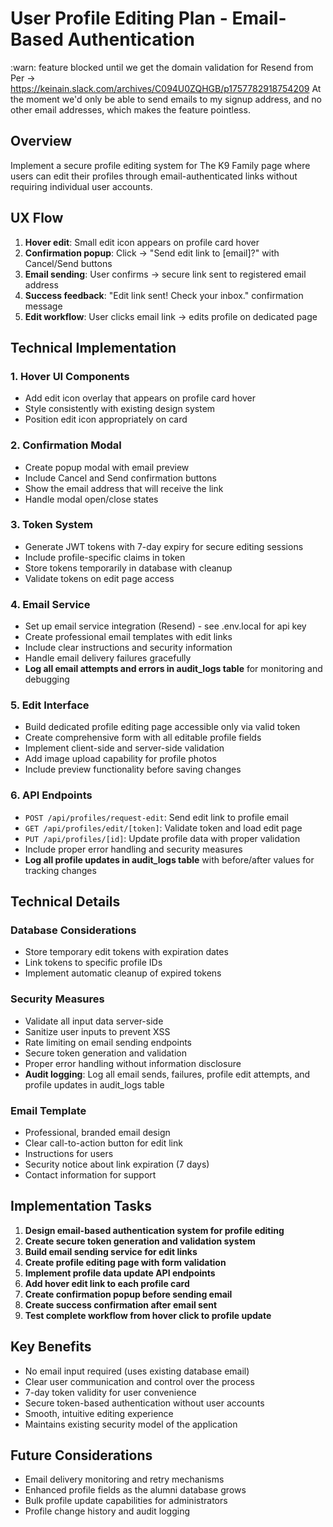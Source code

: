 # User Profile Editing Plan - Email-Based Authentication

:warn: feature blocked until we get the domain validation for Resend from Per -> https://keinain.slack.com/archives/C094U0ZQHGB/p1757782918754209
At the moment we'd only be able to send emails to my signup address, and no other email addresses, which makes the feature pointless. 

## Overview
Implement a secure profile editing system for The K9 Family page where users can edit their profiles through email-authenticated links without requiring individual user accounts.

## UX Flow
1. **Hover edit**: Small edit icon appears on profile card hover
2. **Confirmation popup**: Click → "Send edit link to [email]?" with Cancel/Send buttons
3. **Email sending**: User confirms → secure link sent to registered email address
4. **Success feedback**: "Edit link sent! Check your inbox." confirmation message
5. **Edit workflow**: User clicks email link → edits profile on dedicated page

## Technical Implementation

### 1. Hover UI Components
- Add edit icon overlay that appears on profile card hover
- Style consistently with existing design system
- Position edit icon appropriately on card

### 2. Confirmation Modal
- Create popup modal with email preview
- Include Cancel and Send confirmation buttons
- Show the email address that will receive the link
- Handle modal open/close states

### 3. Token System
- Generate JWT tokens with 7-day expiry for secure editing sessions
- Include profile-specific claims in token
- Store tokens temporarily in database with cleanup
- Validate tokens on edit page access

### 4. Email Service
- Set up email service integration (Resend) - see .env.local for api key
- Create professional email templates with edit links
- Include clear instructions and security information
- Handle email delivery failures gracefully
- **Log all email attempts and errors in audit_logs table** for monitoring and debugging

### 5. Edit Interface
- Build dedicated profile editing page accessible only via valid token
- Create comprehensive form with all editable profile fields
- Implement client-side and server-side validation
- Add image upload capability for profile photos
- Include preview functionality before saving changes

### 6. API Endpoints
- `POST /api/profiles/request-edit`: Send edit link to profile email
- `GET /api/profiles/edit/[token]`: Validate token and load edit page
- `PUT /api/profiles/[id]`: Update profile data with proper validation
- Include proper error handling and security measures
- **Log all profile updates in audit_logs table** with before/after values for tracking changes

## Technical Details

### Database Considerations
- Store temporary edit tokens with expiration dates
- Link tokens to specific profile IDs
- Implement automatic cleanup of expired tokens

### Security Measures
- Validate all input data server-side
- Sanitize user inputs to prevent XSS
- Rate limiting on email sending endpoints
- Secure token generation and validation
- Proper error handling without information disclosure
- **Audit logging**: Log all email sends, failures, profile edit attempts, and profile updates in audit_logs table

### Email Template
- Professional, branded email design
- Clear call-to-action button for edit link
- Instructions for users
- Security notice about link expiration (7 days)
- Contact information for support

## Implementation Tasks

1. **Design email-based authentication system for profile editing**
2. **Create secure token generation and validation system**
3. **Build email sending service for edit links**
4. **Create profile editing page with form validation**
5. **Implement profile data update API endpoints**
6. **Add hover edit link to each profile card**
7. **Create confirmation popup before sending email**
8. **Create success confirmation after email sent**
9. **Test complete workflow from hover click to profile update**

## Key Benefits
- No email input required (uses existing database email)
- Clear user communication and control over the process
- 7-day token validity for user convenience
- Secure token-based authentication without user accounts
- Smooth, intuitive editing experience
- Maintains existing security model of the application

## Future Considerations
- Email delivery monitoring and retry mechanisms
- Enhanced profile fields as the alumni database grows
- Bulk profile update capabilities for administrators
- Profile change history and audit logging